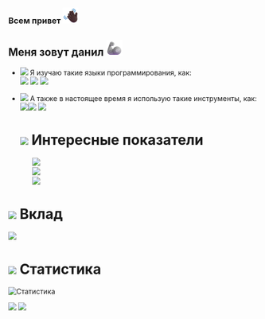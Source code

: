 ### Всем привет <img src='https://github.com/microsoft/fluentui-emoji/blob/main/assets/Waving%20hand/Dark/3D/waving_hand_3d_dark.png' style='height: 32px; width: auto;'>

## Меня зовут данил <img src='https://github.com/microsoft/fluentui-emoji/blob/main/assets/Mechanical%20arm/3D/mechanical_arm_3d.png' style='height: 32px; width: auto;'>

- <img src='https://www.svgrepo.com/show/501820/pin.svg' style='height: 32px; width: auto;'> Я изучаю такие языки программирования, как: \
<img src='https://www.svgrepo.com/show/366496/text-x-python.svg' style='height: 64px;'> <img src='https://www.svgrepo.com/show/341935/intellijidea.svg' style='height: 64px; widht: auto;'> <img src= 'https://www.svgrepo.com/show/478223/css.svg' style='height: 64px'>
- <img src='https://www.svgrepo.com/show/501820/pin.svg' style='height: 32px; width: auto;'> А также в настоящее время я использую такие инструменты, как: \
<img src='https://www.svgrepo.com/show/249757/css.svg' style='height: 64px; widht: auto;'><img src='https://www.svgrepo.com/show/331653/xenforo.svg' style='height: 64px; widht: auto;'> <img src='https://www.svgrepo.com/show/478748/html-tag.svg' style='height: 64px; widht: auto;'>

  <h1><img src='https://www.svgrepo.com/show/501820/pin.svg' style='height: 32px; width: auto;'> Интересные показатели</h1></summary>
  <ul>
    <div><img src="https://github-readme-stats.vercel.app/api?username=die-without-you&count_private=true&include_all_commits=true&show_icons=true&hide_border=true&theme=merko"/></div>
    <div><img src="https://github-readme-stats.vercel.app/api/top-langs/?username=die-without-you&langs_count=8&layout=compact&hide_border=true&card_width=445&theme=merko&count_private=true"/></div>
    <div><img src="http://github-readme-streak-stats.herokuapp.com?user=die-without-you&theme=merko&hide_border=true&count_private=true"></div>
  </ul>
</details>
  <h1><img src='https://www.svgrepo.com/show/501820/pin.svg' style='height: 32px; width: auto;'>  Вклад</h1></summary>

![](https://raw.githubusercontent.com/die-without-you/icons/aee695fe7fa3847ddfb248d402725ccbb9609239/icons/toxi-contribution-grid-dark.svg)
  <h1><img src='https://www.svgrepo.com/show/501820/pin.svg' style='height: 32px; width: auto;'>  Статистика</h1></summary>

![Статистика](https://github-readme-activity-graph.vercel.app/graph?username=die-without-you&theme=github)

![](https://komarev.com/ghpvc/?username=die-without-you&color=BC8BFD&style=flat-square)
![](https://hit.yhype.me/github/profile?user_id=65571116)
